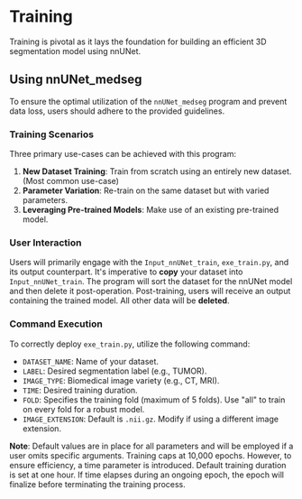 # Training

Training is pivotal as it lays the foundation for building an efficient 3D segmentation model using nnUNet.

## Using nnUNet_medseg

To ensure the optimal utilization of the `nnUNet_medseg` program and prevent data loss, users should adhere to the provided guidelines.

### Training Scenarios

Three primary use-cases can be achieved with this program:

1. **New Dataset Training**: Train from scratch using an entirely new dataset. (Most common use-case)
2. **Parameter Variation**: Re-train on the same dataset but with varied parameters.
3. **Leveraging Pre-trained Models**: Make use of an existing pre-trained model.

### User Interaction

Users will primarily engage with the `Input_nnUNet_train`, `exe_train.py`, and its output counterpart. It's imperative to **copy** your dataset into `Input_nnUNet_train`. The program will sort the dataset for the nnUNet model and then delete it post-operation. Post-training, users will receive an output containing the trained model. All other data will be **deleted**.

### Command Execution

To correctly deploy `exe_train.py`, utilize the following command:





- `DATASET_NAME`: Name of your dataset.
- `LABEL`: Desired segmentation label (e.g., TUMOR).
- `IMAGE_TYPE`: Biomedical image variety (e.g., CT, MRI).
- `TIME`: Desired training duration.
- `FOLD`: Specifies the training fold (maximum of 5 folds). Use "all" to train on every fold for a robust model.
- `IMAGE_EXTENSION`: Default is `.nii.gz`. Modify if using a different image extension.

**Note**: Default values are in place for all parameters and will be employed if a user omits specific arguments. Training caps at 10,000 epochs. However, to ensure efficiency, a time parameter is introduced. Default training duration is set at one hour. If time elapses during an ongoing epoch, the epoch will finalize before terminating the training process.
